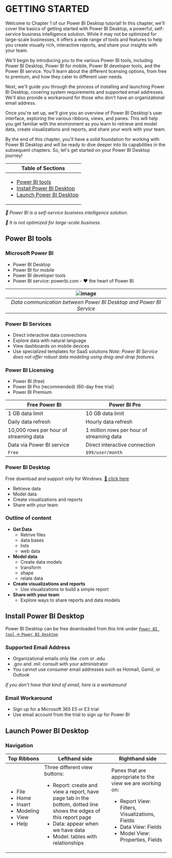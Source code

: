 # GETTING STARTED

Welcome to Chapter 1 of our Power BI Desktop tutorial! In this chapter, we'll cover the basics of getting started with Power BI Desktop, a powerful, self-service business intelligence solution. While it may not be optimized for large-scale businesses, it offers a wide range of tools and features to help you create visually rich, interactive reports, and share your insights with your team.

We'll begin by introducing you to the various Power BI tools, including Power BI Desktop, Power BI for mobile, Power BI developer tools, and the Power BI service. You'll learn about the different licensing options, from free to premium, and how they cater to different user needs.

Next, we'll guide you through the process of installing and launching Power BI Desktop, covering system requirements and supported email addresses. We'll also provide a workaround for those who don't have an organizational email address.

Once you're set up, we'll give you an overview of Power BI Desktop's user interface, exploring the various ribbons, views, and panes. This will help you get familiar with the environment as you learn to retrieve and model data, create visualizations and reports, and share your work with your team.

By the end of this chapter, you'll have a solid foundation for working with Power BI Desktop and will be ready to dive deeper into its capabilities in the subsequent chapters. So, let's get started on your Power BI Desktop journey!

|Table of Sections|
|---|
|<ul><li><a href="https://github.com/JefoGao/Resourse_Power-BI-Desktop/blob/main/Chapter01/README.md#power-bi-tools">Power BI tools</a></li><li><a href="https://github.com/JefoGao/Resourse_Power-BI-Desktop/blob/main/Chapter01/README.md#install-power-bi-desktop">Install Power BI Desktop</a></li><li><a href="https://github.com/JefoGao/Resourse_Power-BI-Desktop/blob/main/Chapter01/README.md#launch-power-bi-desktop">Launch Power BI Desktop</a></li></ul>|

*:herb: Power BI is a self-service business intelligence solution.*

*:herb: It is not optimized for large-scale business.*

## Power BI tools

### Microsoft Power BI
- Power BI Desktop
- Power BI for mobile
- Power BI developer tools
- Power BI service: powerbi.com - :heart: the heart of Power BI

| ![image](https://user-images.githubusercontent.com/19381768/224846356-3192a266-02f2-4f41-ba58-76dbf57b6186.png) |
| :--: | 
| *Data communication between Power BI Desktop and Power BI Service* |

### Power BI Services
- Direct interactive data connections
- Explore data with natural language
- View dashboards on mobile devices
- Use specialized templates for SaaS solutions
*Note: Power BI Service does not offer robust data modeling using drag-and-drop features.*

### Power BI Licensing
- Power BI (free)
- Power BI Pro (recommended) (60-day free trial)
- Power BI Premium

| Free Power BI | Power BI Pro |
| --- | --- |
| 1 GB data limit | 10 GB data limit |
| Daily data refresh | Hourly data refresh |
| 10,000 rows per hour of streaming data | 1 million rows per hour of streaming data |
| Data via Power BI service | Direct interactive connection |
| `Free` | `$99/user/month` |

### <a id="mylink"></a>Power BI Desktop
Free download and support only for Windows. [:link: click here](https://www.microsoft.com/en-us/download/details.aspx?id=58494")
- Retrieve data
- Model data
- Create visualizations and reports
- Share with your team

### Outline of content
- **Get Data**
  - Retrive files
  - data bases
  - lists
  - web data
- **Model data**
  - Create data models
  - transform
  - shape
  - relate data
- **Create visualizations and reports**
  - Use visualizations to build a simple report
- **Share with your team**
  - Explore ways to share reports and data models 

## Install Power BI Desktop

Power BI Desktop can be free downloaded from this link under [`Power BI tool` -> `Power BI Desktop`](https://github.com/HuaijiGao/Resourse_Power-BI-Desktop/blob/main/Chapter01_Getting-Started/README.md#power-bi-desktop)

### Supported Email Address
- Organizational emails only like .com or .edu
- .gov and .mil: consult with your administrator
- You cannot use consumer email addresses such as Hotmail, Gamil, or Outlook

*if you don't have that kind of email, here is a workaround*
### Email Workaround
- Sign up for a Microsoft 365 E5 or E3 trial
- Use email account from the trial to sign up for Power BI

## Launch Power BI Desktop

### Navigation
| Top Ribbons | Lefthand side | Righthand side |
| --- | --- | --- |
| <ul><li>File</li><li>Home</li><li>Insert</li><li>Modeling</li><li>View</li><li>Help</li></ul> | Three different view buttons:<ul><li>Report: create and view a report, have page tab in the bottom, dotted line shows the edges of this report page</li><li>Data: appear when we have data</li><li>Model: tables with relationships</li></ul> | Panes that are appropriate to the view we are working on:<ul><li>Report View: Filters, Visualizations, Fields</li><li>Data View: Fields</li><li>Model View: Properties, Fields</li></ul> |
